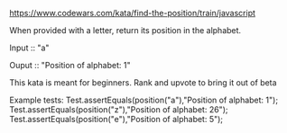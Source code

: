 https://www.codewars.com/kata/find-the-position/train/javascript

When provided with a letter, return its position in the alphabet.

Input :: "a"

Ouput :: "Position of alphabet: 1"

This kata is meant for beginners. Rank and upvote to bring it out of beta

Example tests:
Test.assertEquals(position("a"),"Position of alphabet: 1");
Test.assertEquals(position("z"),"Position of alphabet: 26");
Test.assertEquals(position("e"),"Position of alphabet: 5");